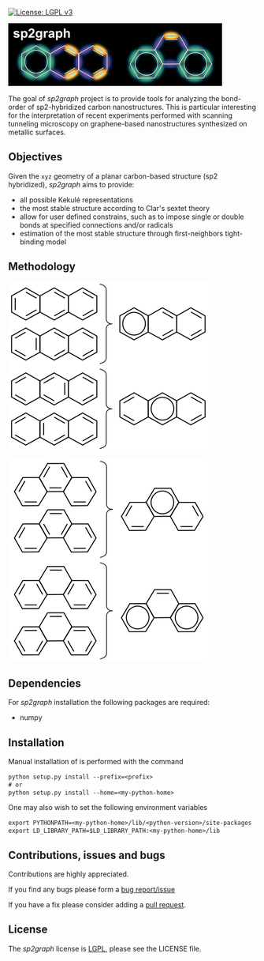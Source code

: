 [![License: LGPL v3](https://img.shields.io/badge/License-LGPL%20v3-blue.svg)](https://www.gnu.org/licenses/lgpl-3.0)

![GitHub Logo][logo]

The goal of _sp2graph_ project is to provide tools for analyzing the bond-order of sp2-hybridized carbon nanostructures. This is particular interesting for the interpretation of recent experiments performed with scanning tunneling microscopy on graphene-based nanostructures synthesized on metallic surfaces.

## Objectives ##
Given the `xyz` geometry of a planar carbon-based structure (sp2 hybridized), _sp2graph_ aims to provide:

   - all possible Kekulé representations
   - the most stable structure according to Clar's sextet theory
   - allow for user defined constrains, such as to impose single or double bonds at specified connections and/or radicals
   - estimation of the most stable structure through first-neighbors tight-binding model

## Methodology ##

![anthracene](/doc/images/anthracene12_rot.png)

![phenanthrene](/doc/images/phenanthrene12_rot.png)


## Dependencies ##
For _sp2graph_ installation the following packages are required:

   - numpy

## Installation ##
Manual installation of  is performed with the command

    python setup.py install --prefix=<prefix>
    # or
    python setup.py install --home=<my-python-home>

One may also wish to set the following environment variables

    export PYTHONPATH=<my-python-home>/lib/<python-version>/site-packages
    export LD_LIBRARY_PATH=$LD_LIBRARY_PATH:<my-python-home>/lib

## Contributions, issues and bugs ##
Contributions are highly appreciated.

If you find any bugs please form a [bug report/issue][issues]

If you have a fix please consider adding a [pull request][pulls].

## License ##
The _sp2graph_ license is [LGPL][lgpl], please see the LICENSE file.

<!---
Links to external and internal sites.
-->
[logo]: /doc/images/sp2graph_logo.png
[lgpl]: http://www.gnu.org/licenses/lgpl.html
[issues]: https://github.com/dipc-cc/sp2graph/issues
[pulls]: https://github.com/dipc-cc/sp2graph/pulls

